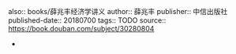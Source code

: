 also:: books/薛兆丰经济学讲义
author:: 薛兆丰
publisher:: 中信出版社
published-date:: 20180700
tags:: TODO
source:: https://book.douban.com/subject/30280804

-